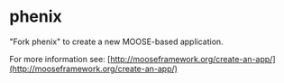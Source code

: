 phenix
=====

"Fork phenix" to create a new MOOSE-based application.

For more information see: [http://mooseframework.org/create-an-app/](http://mooseframework.org/create-an-app/)
